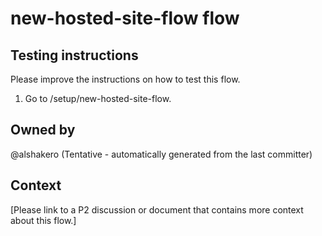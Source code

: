 # new-hosted-site-flow flow

## Testing instructions

Please improve the instructions on how to test this flow.

1. Go to /setup/new-hosted-site-flow.

## Owned by

@alshakero (Tentative - automatically generated from the last committer)

## Context

[Please link to a P2 discussion or document that contains more context about this flow.]
